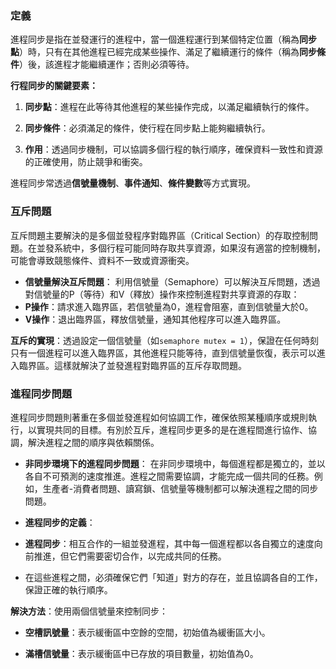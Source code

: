 ### 定義
進程同步是指在並發運行的進程中，當一個進程運行到某個特定位置（稱為**同步點**）時，只有在其他進程已經完成某些操作、滿足了繼續運行的條件（稱為**同步條件**）後，該進程才能繼續運作；否則必須等待。

**行程同步的關鍵要素：**

1. **同步點**：進程在此等待其他進程的某些操作完成，以滿足繼續執行的條件。

2. **同步條件**：必須滿足的條件，使行程在同步點上能夠繼續執行。

3. **作用**：透過同步機制，可以協調多個行程的執行順序，確保資料一致性和資源的正確使用，防止競爭和衝突。

進程同步常透過**信號量機制**、**事件通知**、**條件變數**等方式實現。



### **互斥問題**
互斥問題主要解決的是多個並發程序對臨界區（Critical Section）的存取控制問題。在並發系統中，多個行程可能同時存取共享資源，如果沒有適當的控制機制，可能會導致競態條件、資料不一致或資源衝突。

- **信號量解決互斥問題**：
 利用信號量（Semaphore）可以解決互斥問題，透過對信號量的P（等待）和V（釋放）操作來控制進程對共享資源的存取：
 - **P操作**：請求進入臨界區，若信號量為0，進程會阻塞，直到信號量大於0。
 - **V操作**：退出臨界區，釋放信號量，通知其他程序可以進入臨界區。

 **互斥的實現**：透過設定一個信號量（如`semaphore mutex = 1`），保證在任何時刻只有一個進程可以進入臨界區，其他進程只能等待，直到信號量恢復，表示可以進入臨界區。這樣就解決了並發進程對臨界區的互斥存取問題。



### **進程同步問題**
進程同步問題則著重在多個並發進程如何協調工作，確保依照某種順序或規則執行，以實現共同的目標。有別於互斥，進程同步更多的是在進程間進行協作、協調，解決進程之間的順序與依賴關係。

- **非同步環境下的進程同步問題**：
 在非同步環境中，每個進程都是獨立的，並以各自不可預測的速度推進。進程之間需要協調，才能完成一個共同的任務。例如，生產者-消費者問題、讀寫鎖、信號量等機制都可以解決進程之間的同步問題。

 - **進程同步的定義**：
 - **進程同步**：相互合作的一組並發進程，其中每一個進程都以各自獨立的速度向前推進，但它們需要密切合作，以完成共同的任務。
 - 在這些進程之間，必須確保它們「知道」對方的存在，並且協調各自的工作，保證正確的執行順序。




**解決方法**：使用兩個信號量來控制同步：

- **空槽訊號量**：表示緩衝區中空餘的空間，初始值為緩衝區大小。

- **滿槽信號量**：表示緩衝區中已存放的項目數量，初始值為0。